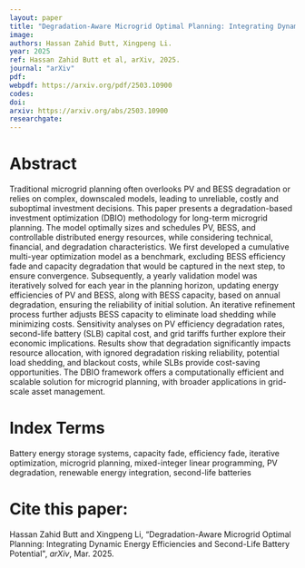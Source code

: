 ```yaml
---
layout: paper
title: "Degradation-Aware Microgrid Optimal Planning: Integrating Dynamic Energy Efficiencies and Second-Life Battery Potential"
image: 
authors: Hassan Zahid Butt, Xingpeng Li.
year: 2025
ref: Hassan Zahid Butt et al, arXiv, 2025.  
journal: "arXiv"
pdf: 
webpdf: https://arxiv.org/pdf/2503.10900
codes: 
doi: 
arxiv: https://arxiv.org/abs/2503.10900
researchgate: 
---
```


# Abstract
Traditional microgrid planning often overlooks PV and BESS degradation or relies on complex, downscaled models, leading to unreliable, costly and suboptimal investment decisions. This paper presents a degradation-based investment optimization (DBIO) methodology for long-term microgrid planning. The model optimally sizes and schedules PV, BESS, and controllable distributed energy resources, while considering technical, financial, and degradation characteristics. We first developed a cumulative multi-year optimization model as a benchmark, excluding BESS efficiency fade and capacity degradation that would be captured in the next step, to ensure convergence. Subsequently, a yearly validation model was iteratively solved for each year in the planning horizon, updating energy efficiencies of PV and BESS, along with BESS capacity, based on annual degradation, ensuring the reliability of initial solution. An iterative refinement process further adjusts BESS capacity to eliminate load shedding while minimizing costs. Sensitivity analyses on PV efficiency degradation rates, second-life battery (SLB) capital cost, and grid tariffs further explore their economic implications. Results show that degradation significantly impacts resource allocation, with ignored degradation risking reliability, potential load shedding, and blackout costs, while SLBs provide cost-saving opportunities. The DBIO framework offers a computationally efficient and scalable solution for microgrid planning, with broader applications in grid-scale asset management.

# Index Terms
Battery energy storage systems, capacity fade, efficiency fade, iterative optimization, microgrid planning, mixed-integer linear programming, PV degradation, renewable energy integration, second-life batteries

# Cite this paper:
Hassan Zahid Butt and Xingpeng Li, “Degradation-Aware Microgrid Optimal Planning: Integrating Dynamic Energy Efficiencies and Second-Life Battery Potential", *arXiv*, Mar. 2025.

